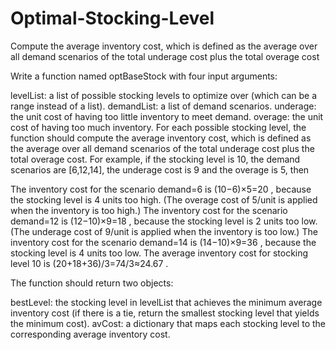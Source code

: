 # Optimal-Stocking-Level
Compute the average inventory cost, which is defined as the average over all demand scenarios of the total underage cost plus the total overage cost

Write a function named optBaseStock with four input arguments:

levelList: a list of possible stocking levels to optimize over (which can be a range instead of a list).
demandList: a list of demand scenarios.
underage: the unit cost of having too little inventory to meet demand.
overage: the unit cost of having too much inventory.
For each possible stocking level, the function should compute the average inventory cost, which is defined as the average over all demand scenarios of the total underage cost plus the total overage cost. For example, if the stocking level is 10, the demand scenarios are [6,12,14], the underage cost is 9 and the overage is 5, then

The inventory cost for the scenario demand=6 is  (10−6)×5=20 , because the stocking level is 4 units too high. (The overage cost of 5/unit is applied when the inventory is too high.)
The inventory cost for the scenario demand=12 is  (12−10)×9=18 , because the stocking level is 2 units too low. (The underage cost of 9/unit is applied when the inventory is too low.)
The inventory cost for the scenario demand=14 is  (14−10)×9=36 , because the stocking level is 4 units too low.
The average inventory cost for stocking level 10 is  (20+18+36)/3=74/3≈24.67 .

The function should return two objects:

bestLevel: the stocking level in levelList that achieves the minimum average inventory cost (if there is a tie, return the smallest stocking level that yields the minimum cost).
avCost: a dictionary that maps each stocking level to the corresponding average inventory cost.
